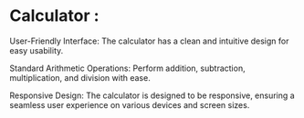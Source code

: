 # Calculator :

User-Friendly Interface: The calculator has a clean and intuitive design for easy usability.

Standard Arithmetic Operations: Perform addition, subtraction, multiplication, and division with ease.

Responsive Design: The calculator is designed to be responsive, ensuring a seamless user experience on various devices and screen sizes.
